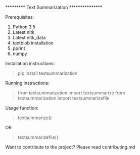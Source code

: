 ********* Text Summarization ***************

Prerequisites:

1. Python 3.5
2. Latest nltk
3. Latest nltk_data
4. textblob installation
5. pprint
6. numpy

Installation instructions:

> pip install textsummarization

Running instructions:

>from textsummarization import textsummarize
>from textsummarization import textsummarizefile

Usage function:

>textsummarize(<text>)
  
  OR

>textsummarizefile(<path-to-file>)

Want to contribute to the project?
Please read contributing.md
